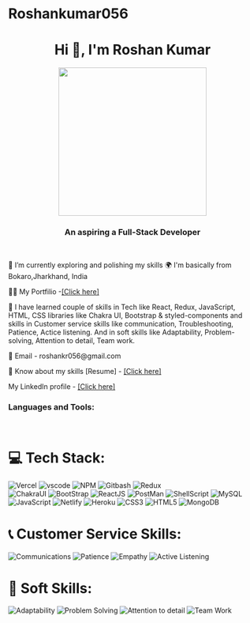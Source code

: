 # Roshankumar056

<h1 align="center">Hi 👋, I'm Roshan Kumar</h1>

<div align="center">
  <img
    src="https://www.easewebs.com/web-logos/web-main.gif"
    alt=""
    width="300px"
  />
</div>

<div align="center">
  <a href="https://github.com/DenverCoder1/readme-typing-svg">
    <img
      src="https://readme-typing-svg.demolab.com/?lines=Hi! I'm Biman Gharai 👦🏽;  Technical Support Engineer 👨🏻‍💻; Interested in working with team;Curious%20to%20learn%20new%20things !&font=Fira%20Code&center=true&width=440&height=45&color=#37bcf7&vCenter=true&size=22&pause=1000"
      alt=""
    />
  </a>
</div>

<h3 align="center">An aspiring a Full-Stack Developer</h3>





<br />

<p>
  🔭 I’m currently exploring and polishing my skills 🌍 I'm basically from
  Bokaro,Jharkhand, India
</p>

<!-- <p>
  ⚛ Some technologies that I love to working with includes MERN stack,
  Typescript & Web Testing.
</p> -->

<p>
  👨‍💻 My Portfilio -<a href="https://port-folio-silk-psi.vercel.app/" target="_blank">[Click here]</a>
</p>


<p>
  🚀 I have learned couple of skills in Tech like React, Redux, JavaScript, HTML, CSS
  libraries like Chakra UI, Bootstrap & styled-components and skills in Customer service skills like communication, Troubleshooting, Patience, Actice listening. And in soft skills like Adaptability, Problem-solving, Attention to detail, Team work.
</p>
<p>📧 Email - roshankr056@gmail.com</p>
<p>
  📄 Know about my skills [Resume] -
  <a
    href="https://drive.google.com/file/d/1yT97fU9fBrC77mTY_klTFy4APJInSqgF/view?usp=sharing" target="_blank"
    >[Click here]</a
  >
</p>
<p>
  My LinkedIn profile -
  <a href="https://www.linkedin.com/in/roshan-kumar056/" target="_blank">[Click here]</a>
</p>

<h3 align="left">Languages and Tools:</h3>

<br />

# 💻 Tech Stack:
<!--  -->
<!-- Coding -->
![Vercel](https://img.shields.io/badge/vercel-%231f1e1f.svg?style=for-the-badge&logo=vercel&logoColor=%red) 
![vscode](https://img.shields.io/badge/vscode-%230078ff.svg?style=for-the-badge&logo=visualstudiocode&logoColor=%black) 
![NPM](https://img.shields.io/badge/npm-%23be3535.svg?style=for-the-badge&logo=npm&logoColor=%blue) 
![Gitbash](https://img.shields.io/badge/git-%23f27e42.svg?style=for-the-badge&logo=git&logoColor=%blue) 
![Redux](https://img.shields.io/badge/redux-%236e71cc.svg?style=for-the-badge&logo=redux&logoColor=%blue)  
![ChakraUI](https://img.shields.io/badge/chakraui-%2392e4e6.svg?style=for-the-badge&logo=chakraui&logoColor=%blue) 
![BootStrap](https://img.shields.io/badge/bootstrap-%23d1b3ff.svg?style=for-the-badge&logo=bootstrap&logoColor=%blue) 
![ReactJS](https://img.shields.io/badge/react-%23323330.svg?style=for-the-badge&logo=react&logoColor=%green) 
![PostMan](https://img.shields.io/badge/postman-%23ffa468.svg?style=for-the-badge&logo=postman&logoColor=%green) 
![ShellScript](https://img.shields.io/badge/shellscript-%23323330.svg?style=for-the-badge&logo=shellscript&logoColor=%white) 
![MySQL](https://img.shields.io/badge/mysql-%230078ff.svg?style=for-the-badge&logo=mysql&logoColor=white) 
![JavaScript](https://img.shields.io/badge/javascript-%23323330.svg?style=for-the-badge&logo=javascript&logoColor=%23F7DF1E) 
![Netlify](https://img.shields.io/badge/netlify-%23000000.svg?style=for-the-badge&logo=netlify&logoColor=#00C7B7) 
![Heroku](https://img.shields.io/badge/heroku-%23430098.svg?style=for-the-badge&logo=heroku&logoColor=white) 
![CSS3](https://img.shields.io/badge/css3-%231572B6.svg?style=for-the-badge&logo=css3&logoColor=white) 
![HTML5](https://img.shields.io/badge/html5-%23E34F26.svg?style=for-the-badge&logo=html5&logoColor=white) 
![MongoDB](https://img.shields.io/badge/-MongoDB-orange?style=for-the-badge&logo=MongoDB5&logoColor=white)
<!--  -->

# 📞 Customer Service Skills:
<!--  -->
![Communications](https://img.shields.io/badge/communications-%231f1e1f.svg?style=for-the-badge&logo=communications&logoColor=%red) 
![Patience](https://img.shields.io/badge/patience-%231f1e1f.svg?style=for-the-badge&logo=patience&logoColor=%red) 
![Empathy](https://img.shields.io/badge/empathy-%231f1e1f.svg?style=for-the-badge&logo=empathy&logoColor=%red) 
![Active Listening](https://img.shields.io/badge/activelistening-%231f1e1f.svg?style=for-the-badge&logo=activelistening&logoColor=%red) 
<!--  -->

# 🧮 Soft Skills:
<!--  -->
![Adaptability](https://img.shields.io/badge/adaptability-%231f1e1f.svg?style=for-the-badge&logo=adaptability&logoColor=%red) 
![Problem Solving](https://img.shields.io/badge/problemsolving-%231f1e1f.svg?style=for-the-badge&logo=problemsolving&logoColor=%red) 
![Attention to detail](https://img.shields.io/badge/attentiontodetail-%231f1e1f.svg?style=for-the-badge&logo=attentiontodetail&logoColor=%red) 
![Team Work](https://img.shields.io/badge/teamwork-%231f1e1f.svg?style=for-the-badge&logo=teamwork&logoColor=%red) 
<!--  -->

